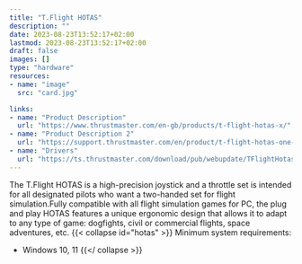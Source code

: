 ```yaml
---
title: "T.Flight HOTAS"
description: ""
date: 2023-08-23T13:52:17+02:00
lastmod: 2023-08-23T13:52:17+02:00
draft: false
images: []
type: "hardware"
resources:
- name: "image"
  src: "card.jpg"

links:
- name: "Product Description"
  url: "https://www.thrustmaster.com/en-gb/products/t-flight-hotas-x/"
- name: "Product Description 2"
  url: "https://support.thrustmaster.com/en/product/t-flight-hotas-one-en/"
- name: "Drivers"
  url: "https://ts.thrustmaster.com/download/pub/webupdate/TFlightHotas/2022_TFHT_1.exe"
---
```

The T.Flight HOTAS is a high-precision joystick and a throttle set is intended for all designated pilots who want a two-handed set for flight simulation.Fully compatible with all flight simulation games for PC, the plug and play HOTAS features a unique ergonomic design that allows it to adapt to any type of game: dogfights, civil or commercial flights, space adventures, etc.
{{< collapse id="hotas" >}}
Minimum system requirements:

- Windows 10, 11
{{</ collapse >}}